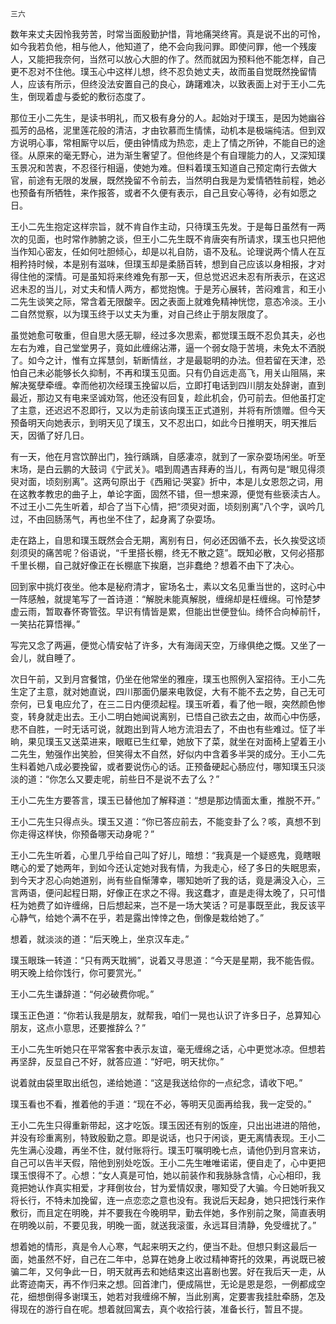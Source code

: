     三六 

   数年来丈夫因怜我劳苦，时常当面殷勤护惜，背地痛哭终宵。真是说不出的可怜，如今我若负他，相与他人，他知道了，绝不会向我问罪。即使问罪，他一个残废人，又能把我奈何，当然可以放心大胆的作了。然而就因为预料他不能怎样，自己更不忍对不住他。璞玉心中这样儿想，终不忍负她丈夫，故而虽自觉既然挽留情人，应该有所示，但终没法安置自己的良心，踌躇难决，以致表面上对于王小二先生，倒现着虚与委蛇的敷衍态度了。

   那位王小二先生，是读书明礼，而又极有身分的人。起始对于璞玉，是因为她幽谷孤芳的品格，泥里莲花般的清洁，才由钦慕而生情愫，动机本是极端纯洁。但到双方说明心事，常相厮守以后，便由钟情成为热恋，走上了情之所钟，不能自已的途径。从原来的毫无野心，进为渐生奢望了。但他终是个有自理能力的人，又深知璞玉景况和苦衷，不忍径行相逼，使她为难。但料着璞玉知道自己预定南行去做大官，前途有无限的发展，既然挽留不令前去，当然明白我是为爱情牺牲前程，她必也预备有所牺牲，来作报答，或者不久便有表示，自己且安心等待，必有如愿之日。

   王小二先生抱定这样宗旨，就不肯自作主动，只待璞玉先发。于是每日虽然有一两次的见面，也时常作肺腑之谈，但王小二先生既不肯唐突有所请求，璞玉也只把他当作知心密友，任如何吐胆倾心，却是以礼自防，语不及私。论理说两个情人在互相矜持时候，本是别有滋味，但璞玉却是柔肠百转，想到自己应该以身相报，才对得住他的深情。可是虽知将来终难免有那一天，但总觉迟迟未忍有所表示，在这迟迟未忍的当儿，对丈夫和情人两方，都觉抱愧。于是芳心展转，苦闷难言，和王小二先生谈笑之际，常含着无限酸辛。因之表面上就难免精神恍惚，意态冷淡。王小二自然觉察，以为璞玉终于以丈夫为重，对自己终止于朋友限度了。

   虽觉她愈可敬重，但自思大感无聊，经过多次思索，都觉璞玉既不忍负其夫，必也左右为难，自己堂堂男子，竟如此缠绵沾滞，逼一个弱女隐于苦境，未免太不洒脱了。如今之计，惟有立挥慧剑，斩断情丝，才是最聪明的办法。但若留在天津，恐怕自己未必能够长久抑制，不再和璞玉见面。只有仍自远走高飞，用关山阻隔，来解决冤孽牵缠。幸而他初次经璞玉挽留以后，立即打电话到四川朋友处辞谢，直到最近，那边又有电来坚诚劝驾，他还没有回复，趁此机会，仍可前去。但他虽打定了主意，还迟迟不忍即行，又以为走前该向璞玉正式道别，并将有所馈赠。但今天预备明天向她表示，到明天见了璞玉，又不忍出口，如此今日推明天，明天推后天，因循了好几日。

   有一天，他在月宫饮醉出门，独行踽踽，自感凄凉，就到了一家杂耍场闲坐。听至末场，是白云鹏的大鼓词《宁武关》。唱到周遇吉拜寿的当儿，有两句是“眼见得须臾对面，顷刻别离”。这两句原出于《西厢记·哭宴》折中，本是儿女恩怨之词，用在这教孝教忠的曲子上，单论字面，固然不错，但一想来源，便觉有些亵渎古人。不过王小二先生听着，却合了当下心情，把“须臾对面，顷刻别离”八个字，讽吟几过，不由回肠荡气，再也坐不住了，起身离了杂耍场。

   走在路上，自思和璞玉既然会合无期，离别有日，何必还因循不去，长久挨受这顷刻须臾的痛苦呢？俗语说，“千里搭长棚，终无不散之筵”。既知必散，又何必搭那千里长棚，自己就好像正在长棚底下挨磨，岂非蠢绝？想着不由下了决心。

   回到家中挑灯夜坐。他本是秘府清才，宦场名士，素以文名见重当世的，这时心中一阵感触，就提笔写了一首诗道：“解脱未能真解脱，缠绵却是枉缠绵。可怜楚梦虚云雨，暂取春怀寄管弦。早识有情皆是累，但能出世便登仙。绮怀合向棹前忏，一笑拈花算悟禅。”

   写完又念了两遍，便觉心情安帖了许多，大有海阔天空，万缘俱绝之慨。又坐了一会儿，就自睡了。

   次日午前，又到月宫餐馆，仍坐在他常坐的雅座，璞玉也照例入室招待。王小二先生定了主意，就对她直说，四川那面仍屡来电敦促，大有不能不去之势，自己无可奈何，已复电应允了，在三二日内便须起程。璞玉听着，看了他一眼，突然颜色惨变，转身就走出去。王小二明白她闻说离别，已悟自己欲去之由，故而心中伤感，悲不自胜，一时无话可说，就跑出到背人地方流泪去了，不由也有些难过。怔了半晌，果见璞玉又送菜进来，眼眶已生红晕，她放下了菜，就坐在对面椅上望着王小二先生，勉强作出笑脸，但笑得太不自然，好似内中含着多半哭的成分。王小二先生料着她八成必要挽留，或者要说伤心的话。正预备硬起心肠应付，哪知璞玉只淡淡的道：“你怎么又要走呢，前些日不是说不去了么？”

   王小二先生方要答言，璞玉已替他加了解释道：“想是那边情面太重，推脱不开。”

   王小二先生只得点头。璞玉又道：“你已答应前去，不能变卦了么？咳，真想不到你走得这样快，你预备哪天动身呢？”

   王小二先生听着，心里几乎给自己叫了好儿，暗想：“我真是一个疑惑鬼，竟瞎眼瞎心的爱了她两年，到如今还认定她对我有情，为我走心，经了多日的失眠思索，到今天才忍心向她道别，尚有些自惭薄幸，哪知她听了我的话，竟是满没入心，三言两语，便问起程日期，好像正在求之不得。我这蠢才，直是走得太晚了，只可惜枉为她费了如许缠绵，日后想起来，岂不是一场大笑话？可是事既至此，我反该平心静气，给她个满不在乎，若是露出悻悻之色，倒像是栽给她了。”

   想着，就淡淡的道：“后天晚上，坐京汉车走。”

   璞玉眼珠一转道：“只有两天耽搁”，说着又寻思道：“今天是星期，我不能告假。明天晚上给你饯行，你可要赏光。”

   王小二先生谦辞道：“何必破费你呢。”

   璞玉正色道：“你若认我是朋友，就帮我，咱们一晃也认识了许多日子，总算知心朋友，这点小意思，还要推辞么？”

   王小二先生听她只在平常客套中表示友谊，毫无缠绵之话，心中更觉冰凉。但想若再坚辞，反显自己不好，就答应道：“好吧，明天扰你。”

   说着就由袋里取出纸包，递给她道：“这是我送给你的一点纪念，请收下吧。”

   璞玉看也不看，推着他的手道：“现在不必，等明天见面再给我，我一定受的。”

   王小二先生只得重新带起，这才吃饭。璞玉因还有别的饭座，只出出进进的陪他，并没有珍重离别，特致殷勤之意。即是说话，也只于闲谈，更无离情表现。王小二先生满心没趣，再坐不住，就付账将行。璞玉叮嘱明晚七点，请他仍到月宫来访，自己可以告半天假，陪他到别处吃饭。王小二先生唯唯诺诺，便自走了，心中更把璞玉恨得不了。心想：“女人真是可怕，她以前装作和我脉脉含情，心心相印，我竟把她认作真实相爱，才拜倒妆台，甘为爱情奴隶，哪知受了大骗。今日她听我又将长行，不特未加挽留，连一点恋恋之意也没有。我说后天起身，她只把饯行来作敷衍，而且定在明晚，并不要我在今晚明早，勤去伴她，多作别前之聚，简直表明在明晚以前，不要见我，明晚一面，就送我滚蛋，永远耳目清静，免受缠扰了。”

   想着她的情形，真是令人心寒，气起来明天之约，便当不赴。但想只剩这最后一面，她虽然不好，自己在二年中，总算在她身上收过精神寄托的效果，再说既已被骗二年，又何争此一日，明天就再去和她结束这出喜剧也罢。好在我后天一走，从此寄迹南天，再不作归来之想。回首津门，便成隔世，无论是恩是怨，一例都成空花，细想倒得多谢璞玉，她若对我缠绵不解，当此别离，定要害我挂肚牵肠，怎及得现在的游行自在呢。想着就回寓去，真个收拾行装，准备长行，暂且不提。

